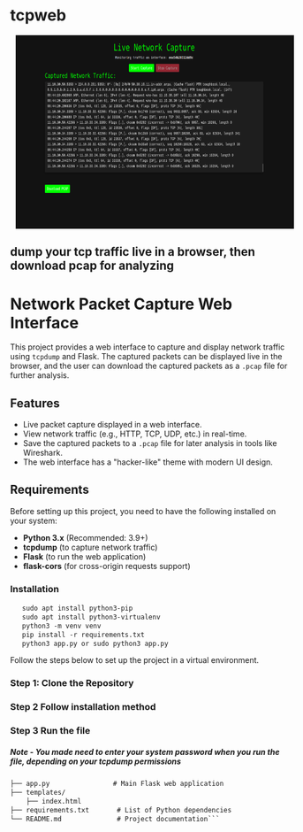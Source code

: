 # tcpweb

<p align="center">
  <img src="https://github.com/1yc4n0rn0t/tcpweb/blob/main/image.png" alt="Image" style="height: 350px; vertical-align: middle; margin-left: 10px;" />
</p>


## dump your tcp traffic live in a browser, then download pcap for analyzing

# Network Packet Capture Web Interface

This project provides a web interface to capture and display network traffic using `tcpdump` and Flask. The captured packets can be displayed live in the browser, and the user can download the captured packets as a `.pcap` file for further analysis.

## Features
- Live packet capture displayed in a web interface.
- View network traffic (e.g., HTTP, TCP, UDP, etc.) in real-time.
- Save the captured packets to a `.pcap` file for later analysis in tools like Wireshark.
- The web interface has a "hacker-like" theme with modern UI design.

## Requirements

Before setting up this project, you need to have the following installed on your system:

- **Python 3.x** (Recommended: 3.9+)
- **tcpdump** (to capture network traffic)
- **Flask** (to run the web application)
- **flask-cors** (for cross-origin requests support)
  
### Installation

```
   sudo apt install python3-pip 
   sudo apt install python3-virtualenv 
   python3 -m venv venv 
   pip install -r requirements.txt 
   python3 app.py or sudo python3 app.py  
```

Follow the steps below to set up the project in a virtual environment.

### Step 1: Clone the Repository

### Step 2 Follow installation method

### Step 3 Run the file 

##### Note - You made need to enter your system password when you run the file, depending on your tcpdump permissions

```
├── app.py                # Main Flask web application
├── templates/
    ├── index.html              
├── requirements.txt       # List of Python dependencies
└── README.md              # Project documentation```
